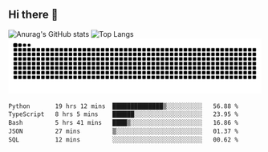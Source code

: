 ## Hi there 👋
![Anurag's GitHub stats](https://github-readme-stats.vercel.app/api?username=CNCoreSteb)
![Top Langs](https://github-readme-stats.vercel.app/api/top-langs/?username=CNCoreSteb)
<picture>
  <source media="(prefers-color-scheme: dark)" srcset="https://raw.githubusercontent.com/CNCoreSteb/CNCoreSteb/output/github-contribution-grid-snake-dark.svg">
  <source media="(prefers-color-scheme: light)" srcset="https://raw.githubusercontent.com/CNCoreSteb/CNCoreSteb/output/github-contribution-grid-snake.svg">
  <img alt="github contribution grid snake animation" src="https://raw.githubusercontent.com/CNCoreSteb/CNCoreSteb/output/github-contribution-grid-snake.svg">
</picture>

<!--START_SECTION:waka-->

```txt
Python       19 hrs 12 mins  ██████████████▒░░░░░░░░░░   56.88 %
TypeScript   8 hrs 5 mins    ██████░░░░░░░░░░░░░░░░░░░   23.95 %
Bash         5 hrs 41 mins   ████▒░░░░░░░░░░░░░░░░░░░░   16.86 %
JSON         27 mins         ▒░░░░░░░░░░░░░░░░░░░░░░░░   01.37 %
SQL          12 mins         ░░░░░░░░░░░░░░░░░░░░░░░░░   00.62 %
```

<!--END_SECTION:waka-->


<!--
**CNCoreSteb/CNCoreSteb** is a ✨ _special_ ✨ repository because its `README.md` (this file) appears on your GitHub profile.

Here are some ideas to get you started:

- 🔭 I’m currently working on ...
- 🌱 I’m currently learning ...
- 👯 I’m looking to collaborate on ...
- 🤔 I’m looking for help with ...
- 💬 Ask me about ...
- 📫 How to reach me: ...
- 😄 Pronouns: ...
- ⚡ Fun fact: ...
-->
